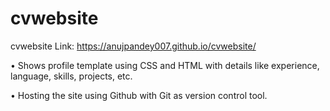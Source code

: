 # cvwebsite

cvwebsite Link: https://anujpandey007.github.io/cvwebsite/

• Shows profile template using CSS and HTML with details like experience, language, skills, projects, etc.

• Hosting the site using Github with Git as version control tool.
